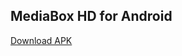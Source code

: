## MediaBox HD for Android
[Download APK](https://dl.dropboxusercontent.com/s/t0nluivhy8712td/app.apk) 
